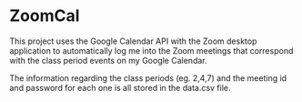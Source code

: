 # ZoomCal

This project uses the Google Calendar API with the Zoom desktop application to automatically log me into the Zoom meetings that correspond with the class period events on my Google Calendar.

The information regarding the class periods (eg. 2,4,7) and the meeting id and password for each one is all stored in the data.csv file.
